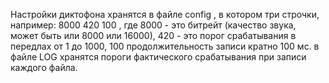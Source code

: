 Настройки диктофона хранятся в файле config , в котором три строчки, например: 8000 420 100 , где 8000 - это битрейт (качество звука, может быть или 8000 или 16000), 420 - это порог срабатывания в передлах от 1 до 1000, 100 продолжительность записи кратно 100 мс.
в файле LOG хранятся пороги фактического срабатывания при записи каждого файла.


